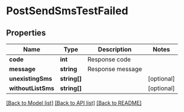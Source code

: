 # PostSendSmsTestFailed

## Properties
Name | Type | Description | Notes
------------ | ------------- | ------------- | -------------
**code** | **int** | Response code | 
**message** | **string** | Response message | 
**unexistingSms** | **string[]** |  | [optional] 
**withoutListSms** | **string[]** |  | [optional] 

[[Back to Model list]](../../README.md#documentation-for-models) [[Back to API list]](../../README.md#documentation-for-api-endpoints) [[Back to README]](../../README.md)


